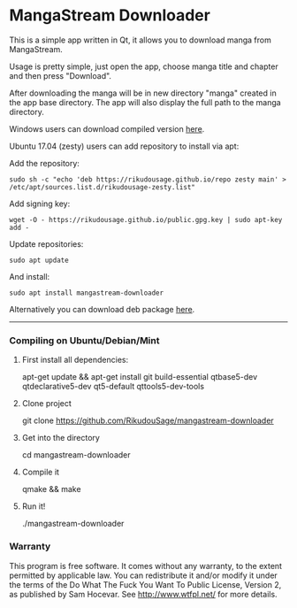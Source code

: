 # MangaStream Downloader

This is a simple app written in Qt, it allows you to download manga from MangaStream.

Usage is pretty simple, just open the app, choose manga title and chapter and then press "Download".

After downloading the manga will be in new directory "manga" created in the app base directory. The app will also display the full path to the manga directory.

Windows users can download compiled version [here](https://github.com/RikudouSage/mangastream-downloader/releases).

Ubuntu 17.04 (zesty) users can add repository to install via apt:

Add the repository:

`sudo sh -c "echo 'deb https://rikudousage.github.io/repo zesty main' > /etc/apt/sources.list.d/rikudousage-zesty.list"`

Add signing key:

`wget -O - https://rikudousage.github.io/public.gpg.key | sudo apt-key add -`

Update repositories:

`sudo apt update`

And install:

`sudo apt install mangastream-downloader`

Alternatively you can download deb package [here](https://github.com/RikudouSage/mangastream-downloader/releases).

---

### Compiling on Ubuntu/Debian/Mint

1) First install all dependencies:

	apt-get update && apt-get install git build-essential qtbase5-dev qtdeclarative5-dev qt5-default qttools5-dev-tools

2) Clone project

	git clone https://github.com/RikudouSage/mangastream-downloader
   
3) Get into the directory

	cd mangastream-downloader
    
4) Compile it

	qmake && make
    
5) Run it!

	./mangastream-downloader


### Warranty

This program is free software. It comes without any warranty, to the extent permitted by applicable law. You can redistribute it and/or modify it under the terms of the Do What The Fuck You Want To Public License, Version 2, as published by Sam Hocevar. See http://www.wtfpl.net/ for more details.
